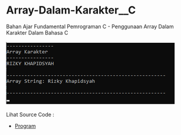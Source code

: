 # Array-Dalam-Karakter__C
Bahan Ajar Fundamental Pemrograman C - Penggunaan Array Dalam Karakter Dalam Bahasa C<br><br>
<img src="https://github.com/RizkyKhapidsyah/Array-Dalam-Karakter__C/blob/master/Result/001.PNG"><br><br>
Lihat Source Code : <br>
- <a href="https://github.com/RizkyKhapidsyah/Array-Dalam-Karakter__C/blob/master/Source.c">Program</a>
